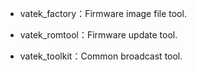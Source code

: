 - vatek_factory：Firmware image file tool.

- vatek_romtool：Firmware update tool.

- vatek_toolkit：Common broadcast tool.